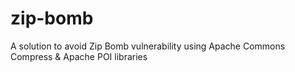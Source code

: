 # zip-bomb
A solution to avoid Zip Bomb vulnerability using Apache Commons Compress &amp; Apache POI libraries
